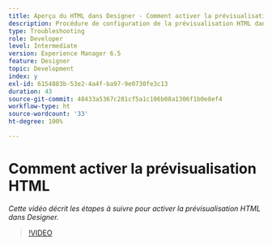 ```yaml
---
title: Aperçu du HTML dans Designer - Comment activer la prévisualisation HTML
description: Procédure de configuration de la prévisualisation HTML dans Designer
type: Troubleshooting
role: Developer
level: Intermediate
version: Experience Manager 6.5
feature: Designer
topic: Development
index: y
exl-id: 6154883b-53e2-4a4f-ba97-9e0730fe3c13
duration: 43
source-git-commit: 48433a5367c281cf5a1c106b08a1306f1b0e8ef4
workflow-type: ht
source-wordcount: '33'
ht-degree: 100%

---
```



# Comment activer la prévisualisation HTML

*Cette vidéo décrit les étapes à suivre pour activer la prévisualisation HTML dans Designer.*

>[!VIDEO](https://video.tv.adobe.com/v/335498?quality=12&learn=on)
